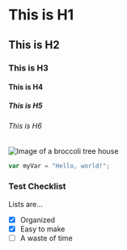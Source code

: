 # This is H1
## This is H2
### This is H3
#### This is H4
##### This is H5
###### This is H6

![Image of a broccoli tree house](https://github.com/EWright35173/skills-communicate-using-markdown/assets/104102973/b2746029-4214-4c37-a2c4-250e4220ea6c)

``` javascript
var myVar = "Hello, world!";
```

### Test Checklist
Lists are...
- [x] Organized
- [x] Easy to make
- [ ] A waste of time
